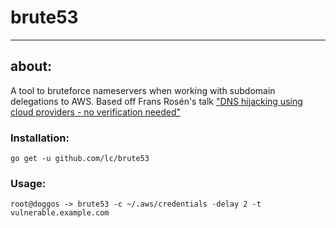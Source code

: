 # brute53
---

## about:

A tool to bruteforce nameservers when working with subdomain delegations to AWS. Based off Frans Rosén's talk ["DNS hijacking using cloud providers - no verification needed"](https://youtu.be/FXCzdWm2qDg?t=1132)


### Installation:

```
go get -u github.com/lc/brute53
```

### Usage:
`root@doggos -> brute53 -c ~/.aws/credentials -delay 2 -t vulnerable.example.com`

